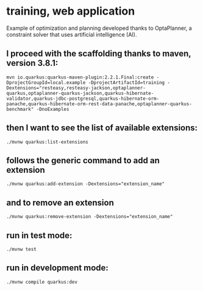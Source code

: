 # training,  web application

Example of optimization and planning developed thanks to OptaPlanner, a constraint solver that uses artificial intelligence (AI).

## I proceed with the scaffolding thanks to maven, version 3.8.1:
```
mvn io.quarkus:quarkus-maven-plugin:2.2.1.Final:create -DprojectGroupId=local.example -DprojectArtifactId=training -Dextensions="resteasy,resteasy-jackson,optaplanner-quarkus,optaplanner-quarkus-jackson,quarkus-hibernate-validator,quarkus-jdbc-postgresql,quarkus-hibernate-orm-panache,quarkus-hibernate-orm-rest-data-panache,optaplanner-quarkus-benchmark" -DnoExamples
```

## then I want to see the list of available extensions:
```
./mvnw quarkus:list-extensions
```

## follows the generic command to add an extension
```
./mvnw quarkus:add-extension -Dextensions="extension_name"
```

## and to remove an extension
```
./mvnw quarkus:remove-extension -Dextensions="extension_name"
```

## run in test mode:
```
./mvnw test
```

## run in development mode:
```
./mvnw compile quarkus:dev
```
